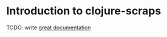 # Introduction to clojure-scraps

TODO: write [great documentation](http://jacobian.org/writing/what-to-write/)
